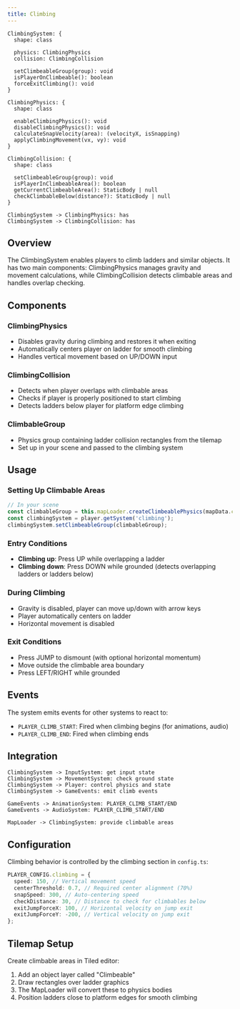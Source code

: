 ```yaml
---
title: Climbing
---
```


```d2
ClimbingSystem: {
  shape: class

  physics: ClimbingPhysics
  collision: ClimbingCollision

  setClimbeableGroup(group): void
  isPlayerOnClimbeable(): boolean
  forceExitClimbing(): void
}

ClimbingPhysics: {
  shape: class

  enableClimbingPhysics(): void
  disableClimbingPhysics(): void
  calculateSnapVelocity(area): (velocityX, isSnapping)
  applyClimbingMovement(vx, vy): void
}

ClimbingCollision: {
  shape: class

  setClimbeableGroup(group): void
  isPlayerInClimbeableArea(): boolean
  getCurrentClimbeableArea(): StaticBody | null
  checkClimbableBelow(distance?): StaticBody | null
}

ClimbingSystem -> ClimbingPhysics: has
ClimbingSystem -> ClimbingCollision: has
```

## Overview

The ClimbingSystem enables players to climb ladders and similar objects. It has two main components: ClimbingPhysics manages gravity and movement calculations, while ClimbingCollision detects climbable areas and handles overlap checking.

## Components

### ClimbingPhysics

- Disables gravity during climbing and restores it when exiting
- Automatically centers player on ladder for smooth climbing
- Handles vertical movement based on UP/DOWN input

### ClimbingCollision

- Detects when player overlaps with climbable areas
- Checks if player is properly positioned to start climbing
- Detects ladders below player for platform edge climbing

### ClimbableGroup

- Physics group containing ladder collision rectangles from the tilemap
- Set up in your scene and passed to the climbing system

## Usage

### Setting Up Climbable Areas

```typescript
// In your scene
const climbableGroup = this.mapLoader.createClimbeablePhysics(mapData.climbeable);
const climbingSystem = player.getSystem('climbing');
climbingSystem.setClimbeableGroup(climbableGroup);
```

### Entry Conditions

- **Climbing up**: Press UP while overlapping a ladder
- **Climbing down**: Press DOWN while grounded (detects overlapping ladders or ladders below)

### During Climbing

- Gravity is disabled, player can move up/down with arrow keys
- Player automatically centers on ladder
- Horizontal movement is disabled

### Exit Conditions

- Press JUMP to dismount (with optional horizontal momentum)
- Move outside the climbable area boundary
- Press LEFT/RIGHT while grounded

## Events

The system emits events for other systems to react to:

- `PLAYER_CLIMB_START`: Fired when climbing begins (for animations, audio)
- `PLAYER_CLIMB_END`: Fired when climbing ends

## Integration

```d2
ClimbingSystem -> InputSystem: get input state
ClimbingSystem -> MovementSystem: check ground state
ClimbingSystem -> Player: control physics and state
ClimbingSystem -> GameEvents: emit climb events

GameEvents -> AnimationSystem: PLAYER_CLIMB_START/END
GameEvents -> AudioSystem: PLAYER_CLIMB_START/END

MapLoader -> ClimbingSystem: provide climbable areas
```

## Configuration

Climbing behavior is controlled by the climbing section in `config.ts`:

```typescript
PLAYER_CONFIG.climbing = {
  speed: 150, // Vertical movement speed
  centerThreshold: 0.7, // Required center alignment (70%)
  snapSpeed: 300, // Auto-centering speed
  checkDistance: 30, // Distance to check for climbables below
  exitJumpForceX: 100, // Horizontal velocity on jump exit
  exitJumpForceY: -200, // Vertical velocity on jump exit
};
```

## Tilemap Setup

Create climbable areas in Tiled editor:

1. Add an object layer called "Climbeable"
2. Draw rectangles over ladder graphics
3. The MapLoader will convert these to physics bodies
4. Position ladders close to platform edges for smooth climbing
